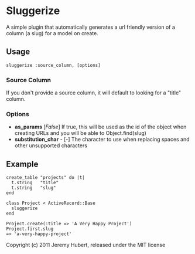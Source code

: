 # Sluggerize

A simple plugin that automatically generates a url friendly version of a column (a slug) for a model on create.

## Usage

    sluggerize :source_column, [options]

### Source Column

If you don't provide a source column, it will default to looking for a "title" column.

### Options

* **as_params** [*False*] If true, this will be used as the id of the object when creating URLs and you will be able to Object.find(slug)
* **substitution_char** - [-] The character to use when replacing spaces and other unsupported characters

## Example

    create_table "projects" do |t|
      t.string   "title"
      t.string   "slug"
    end

    class Project < ActiveRecord::Base
      sluggerize
    end

    Project.create(:title => 'A Very Happy Project')
    Project.first.slug
    => 'a-very-happy-project'

Copyright (c) 2011 Jeremy Hubert, released under the MIT license
